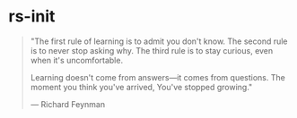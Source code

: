# rs-init

> "The first rule of learning is to admit you don't know. The second rule is to never stop asking why. The third rule is to stay curious, even when it's uncomfortable.
> 
> Learning doesn't come from answers—it comes from questions.
> The moment you think you've arrived, You've stopped growing."
> 
> — Richard Feynman